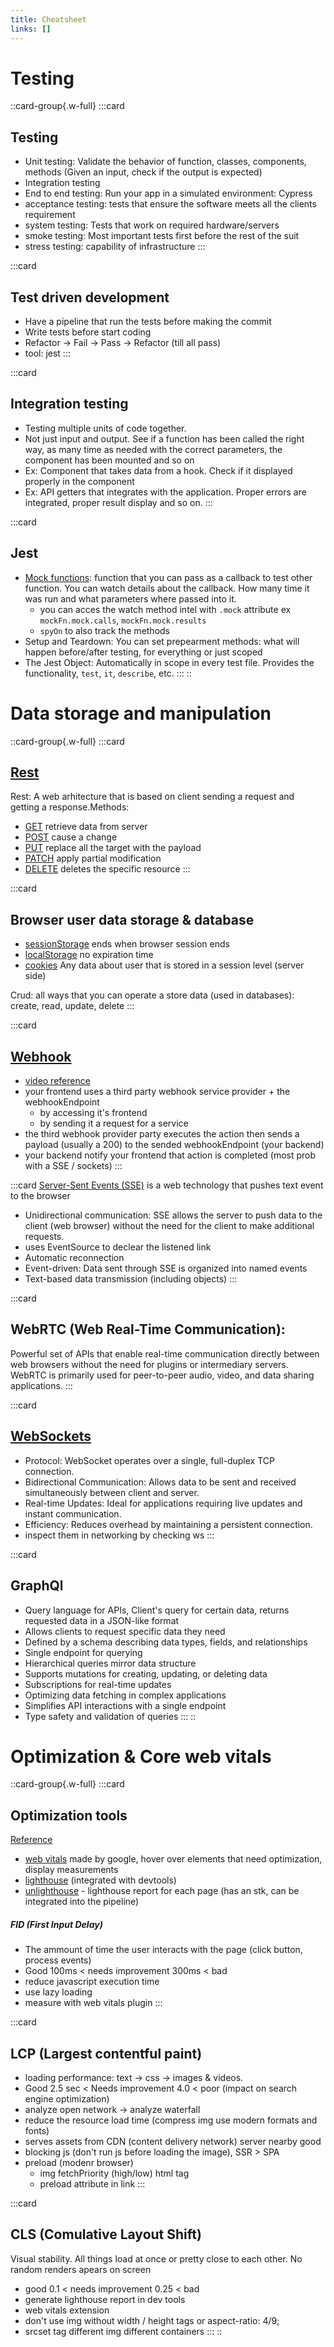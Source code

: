 ```yaml
---
title: Cheatsheet
links: []
---
```


# Testing

::card-group{.w-full}
  :::card
  ## Testing
  
  - Unit testing: Validate the behavior of function, classes, components, methods (Given an input, check if the output is expected)
  - Integration testing
  - End to end testing: Run your app in a simulated environment: Cypress
  - acceptance testing: tests that ensure the software meets all the clients requirement
  - system testing: Tests that work on required hardware/servers
  - smoke testing: Most important tests first before the rest of the suit
  - stress testing: capability of infrastructure
  :::

  :::card
  ## Test driven development
  
  - Have a pipeline that run the tests before making the commit
  - Write tests before start coding
  - Refactor -> Fail -> Pass -> Refactor (till all pass)
  - tool: jest
  :::

  :::card
  ## Integration testing
  
  - Testing multiple units of code together.
  - Not just input and output. See if a function has been called the right way, as many time as needed with the correct parameters, the component has been mounted and so on
  - Ex: Component that takes data from a hook. Check if it displayed properly in the component
  - Ex: API getters that integrates with the application. Proper errors are integrated, proper result display and so on.
  :::

  :::card
  ## Jest
  
  - [Mock functions](https://jestjs.io/docs/mock-function-api): function that you can pass as a callback to test other function. You can watch details about the callback. How many time it was run and what parameters where passed into it.
    - you can acces the watch method intel with `.mock` attribute ex `mockFn.mock.calls`, `mockFn.mock.results`
    - `spyOn` to also track the methods
  - Setup and Teardown: You can set prepearment methods: what will happen before/after testing, for everything or just scoped
  - The Jest Object: Automatically in scope in every test file. Provides the functionality, `test`, `it`, `describe`, etc.
  :::
::

# Data storage and manipulation

::card-group{.w-full}
  :::card
  ## [Rest](https://developer.mozilla.org/en-US/docs/Glossary/REST)
  
  Rest: A web arhitecture that is based on client sending a request and getting a response.Methods:
  
  - [GET](https://developer.mozilla.org/en-US/docs/Web/HTTP/Methods/GET) retrieve data from server
  - [POST](https://developer.mozilla.org/en-US/docs/Web/HTTP/Methods/POST) cause a change
  - [PUT](https://developer.mozilla.org/en-US/docs/Web/HTTP/Methods/PUT) replace all the target with the payload
  - [PATCH](https://developer.mozilla.org/en-US/docs/Web/HTTP/Methods/PATCH) apply partial modification
  - [DELETE](https://developer.mozilla.org/en-US/docs/Web/HTTP/Methods/DELETE) deletes the specific resource
  :::

  :::card
  ## Browser user data storage & database
  
  - [sessionStorage](https://developer.mozilla.org/en-US/docs/Web/API/Window/sessionStorage) ends when browser session ends
  - [localStorage](https://developer.mozilla.org/en-US/docs/Web/API/Window/localStorage) no expiration time
  - [cookies](https://developer.mozilla.org/en-US/docs/Web/HTTP/Cookies) Any data about user that is stored in a session level (server side)
  
  Crud: all ways that you can operate a store data (used in databases): create, read, update, delete
  :::

  :::card
  ## [Webhook](https://www.getvero.com/resources/webhooks/)
  
  - [video reference](https://www.youtube.com/watch?v=Mfzucn4f9Xk)
  - your frontend uses a third party webhook service provider + the webhookEndpoint
    - by accessing it's frontend
    - by sending it a request for a service
  - the third webhook provider party executes the action then sends a payload (usually a 200) to the sended webhookEndpoint (your backend)
  - your backend notify your frontend that action is completed (most prob with a SSE / sockets)
  :::

  :::card
  [Server-Sent Events (SSE)](https://developer.mozilla.org/en-US/docs/Web/API/Server-sent_events/Using_server-sent_events) is a web technology that pushes text event to the browser
  
  - Unidirectional communication: SSE allows the server to push data to the client (web browser) without the need for the client to make additional requests.
  - uses EventSource to declear the listened link
  - Automatic reconnection
  - Event-driven: Data sent through SSE is organized into named events
  - Text-based data transmission (including objects)
  :::

  :::card
  ## WebRTC (Web Real-Time Communication):
  
  Powerful set of APIs that enable real-time communication directly between web browsers without the need for plugins or intermediary servers. WebRTC is primarily used for peer-to-peer audio, video, and data sharing applications.
  :::

  :::card
  ## [WebSockets](https://developer.mozilla.org/en-US/docs/Web/API/WebSockets_API)
  
  - Protocol: WebSocket operates over a single, full-duplex TCP connection.
  - Bidirectional Communication: Allows data to be sent and received simultaneously between client and server.
  - Real-time Updates: Ideal for applications requiring live updates and instant communication.
  - Efficiency: Reduces overhead by maintaining a persistent connection.
  - inspect them in networking by checking ws
  :::

  :::card
  ## GraphQl
  
  - Query language for APIs, Client's query for certain data, returns requested data in a JSON-like format
  - Allows clients to request specific data they need
  - Defined by a schema describing data types, fields, and relationships
  - Single endpoint for querying
  - Hierarchical queries mirror data structure
  - Supports mutations for creating, updating, or deleting data
  - Subscriptions for real-time updates
  - Optimizing data fetching in complex applications
  - Simplifies API interactions with a single endpoint
  - Type safety and validation of queries
  :::
::

# Optimization & Core web vitals

::card-group{.w-full}
  :::card
  ## Optimization tools
  
  [Reference](https://www.youtube.com/watch?v=0fONene3OIA)
  
  - [web vitals](https://chromewebstore.google.com/detail/web-vitals/ahfhijdlegdabablpippeagghigmibma?pli=1) made by google, hover over elements that need optimization, display measurements
  - [lighthouse](https://developer.chrome.com/docs/lighthouse/overview/) (integrated with devtools)
  - [unlighthouse](https://unlighthouse.dev/) - lighthouse report for each page (has an stk, can be integrated into the pipeline)
  
  ##### FID (First Input Delay)
  
  - The ammount of time the user interacts with the page (click button, process events)
  - Good 100ms < needs improvement 300ms < bad
  - reduce javascript execution time
  - use lazy loading
  - measure with web vitals plugin
  :::

  :::card
  ## LCP (Largest contentful paint)
  
  - loading performance: text -> css -> images & videos.
  - Good 2.5 sec < Needs improvement 4.0 < poor (impact on search engine optimization)
  - analyze open network -> analyze waterfall
  - reduce the resource load time (compress img use modern formats and fonts)
  - serves assets from CDN (content delivery network) server nearby good
  - blocking js (don't run js before loading the image), SSR > SPA
  - preload (modenr browser)
    - img fetchPriority (high/low) html tag
    - preload attribute in link
  :::

  :::card
  ## CLS (Comulative Layout Shift)
  
  Visual stability. All things load at once or pretty close to each other. No random renders apears on screen
  
  - good 0.1 < needs improvement 0.25 < bad
  - generate lighthouse report in dev tools
  - web vitals extension
  - don't use img without width / height tags or aspect-ratio: 4/9;
  - srcset tag different img different containers
  :::
::
